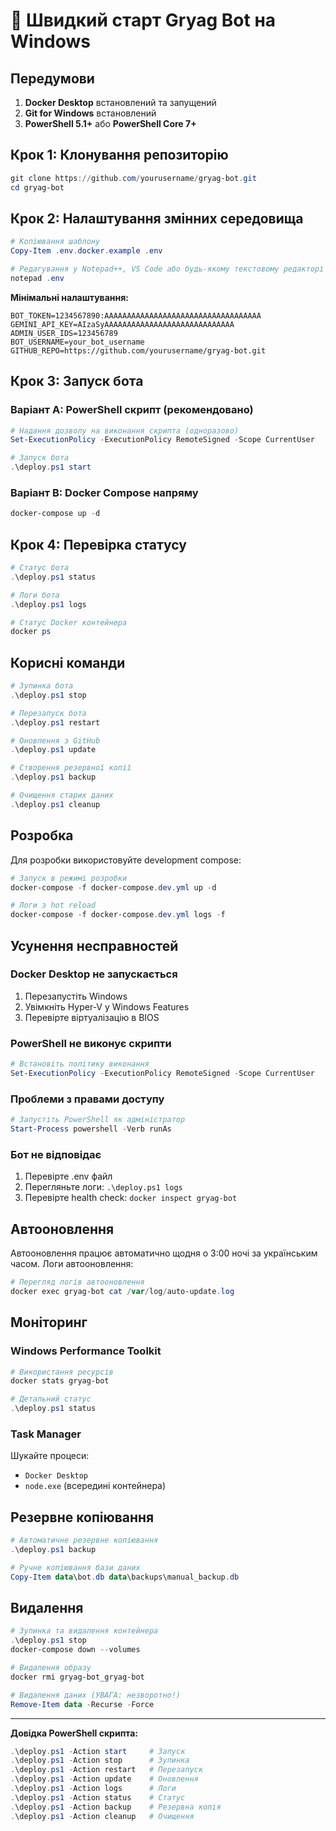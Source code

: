 # 🚀 Швидкий старт Gryag Bot на Windows

## Передумови

1. **Docker Desktop** встановлений та запущений
2. **Git for Windows** встановлений
3. **PowerShell 5.1+** або **PowerShell Core 7+**

## Крок 1: Клонування репозиторію

```powershell
git clone https://github.com/yourusername/gryag-bot.git
cd gryag-bot
```

## Крок 2: Налаштування змінних середовища

```powershell
# Копіювання шаблону
Copy-Item .env.docker.example .env

# Редагування у Notepad++, VS Code або будь-якому текстовому редакторі
notepad .env
```

**Мінімальні налаштування:**
```env
BOT_TOKEN=1234567890:AAAAAAAAAAAAAAAAAAAAAAAAAAAAAAAAAAA
GEMINI_API_KEY=AIzaSyAAAAAAAAAAAAAAAAAAAAAAAAAAAAA
ADMIN_USER_IDS=123456789
BOT_USERNAME=your_bot_username
GITHUB_REPO=https://github.com/yourusername/gryag-bot.git
```

## Крок 3: Запуск бота

### Варіант A: PowerShell скрипт (рекомендовано)

```powershell
# Надання дозволу на виконання скрипта (одноразово)
Set-ExecutionPolicy -ExecutionPolicy RemoteSigned -Scope CurrentUser

# Запуск бота
.\deploy.ps1 start
```

### Варіант B: Docker Compose напряму

```powershell
docker-compose up -d
```

## Крок 4: Перевірка статусу

```powershell
# Статус бота
.\deploy.ps1 status

# Логи бота
.\deploy.ps1 logs

# Статус Docker контейнера
docker ps
```

## Корисні команди

```powershell
# Зупинка бота
.\deploy.ps1 stop

# Перезапуск бота
.\deploy.ps1 restart

# Оновлення з GitHub
.\deploy.ps1 update

# Створення резервної копії
.\deploy.ps1 backup

# Очищення старих даних
.\deploy.ps1 cleanup
```

## Розробка

Для розробки використовуйте development compose:

```powershell
# Запуск в режимі розробки
docker-compose -f docker-compose.dev.yml up -d

# Логи з hot reload
docker-compose -f docker-compose.dev.yml logs -f
```

## Усунення несправностей

### Docker Desktop не запускається

1. Перезапустіть Windows
2. Увімкніть Hyper-V у Windows Features
3. Перевірте віртуалізацію в BIOS

### PowerShell не виконує скрипти

```powershell
# Встановіть політику виконання
Set-ExecutionPolicy -ExecutionPolicy RemoteSigned -Scope CurrentUser
```

### Проблеми з правами доступу

```powershell
# Запустіть PowerShell як адміністратор
Start-Process powershell -Verb runAs
```

### Бот не відповідає

1. Перевірте .env файл
2. Перегляньте логи: `.\deploy.ps1 logs`
3. Перевірте health check: `docker inspect gryag-bot`

## Автооновлення

Автооновлення працює автоматично щодня о 3:00 ночі за українським часом. Логи автооновлення:

```powershell
# Перегляд логів автооновлення
docker exec gryag-bot cat /var/log/auto-update.log
```

## Моніторинг

### Windows Performance Toolkit

```powershell
# Використання ресурсів
docker stats gryag-bot

# Детальний статус
.\deploy.ps1 status
```

### Task Manager

Шукайте процеси:
- `Docker Desktop`
- `node.exe` (всередині контейнера)

## Резервне копіювання

```powershell
# Автоматичне резервне копіювання
.\deploy.ps1 backup

# Ручне копіювання бази даних
Copy-Item data\bot.db data\backups\manual_backup.db
```

## Видалення

```powershell
# Зупинка та видалення контейнера
.\deploy.ps1 stop
docker-compose down --volumes

# Видалення образу
docker rmi gryag-bot_gryag-bot

# Видалення даних (УВАГА: незворотно!)
Remove-Item data -Recurse -Force
```

---

**Довідка PowerShell скрипта:**

```powershell
.\deploy.ps1 -Action start     # Запуск
.\deploy.ps1 -Action stop      # Зупинка
.\deploy.ps1 -Action restart   # Перезапуск
.\deploy.ps1 -Action update    # Оновлення
.\deploy.ps1 -Action logs      # Логи
.\deploy.ps1 -Action status    # Статус
.\deploy.ps1 -Action backup    # Резервна копія
.\deploy.ps1 -Action cleanup   # Очищення
```
